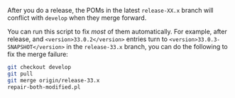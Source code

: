 After you do a release, the POMs in the latest `release-XX.x` branch will conflict with `develop` when they merge forward.

You can run this script to fix _most_ of them automatically.
For example, after release, and `<version>33.0.2</version>` entries turn to `<version>33.0.3-SNAPSHOT</version>` in the `release-33.x` branch, you can do the following to fix the merge failure:

```bash
git checkout develop
git pull
git merge origin/release-33.x
repair-both-modified.pl
```
